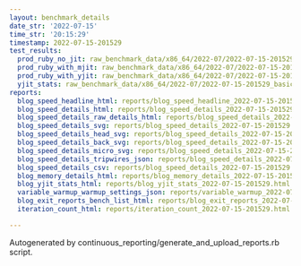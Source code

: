 ```yaml
---
layout: benchmark_details
date_str: '2022-07-15'
time_str: '20:15:29'
timestamp: 2022-07-15-201529
test_results:
  prod_ruby_no_jit: raw_benchmark_data/x86_64/2022-07/2022-07-15-201529_basic_benchmark_prod_ruby_no_jit.json
  prod_ruby_with_mjit: raw_benchmark_data/x86_64/2022-07/2022-07-15-201529_basic_benchmark_prod_ruby_with_mjit.json
  prod_ruby_with_yjit: raw_benchmark_data/x86_64/2022-07/2022-07-15-201529_basic_benchmark_prod_ruby_with_yjit.json
  yjit_stats: raw_benchmark_data/x86_64/2022-07/2022-07-15-201529_basic_benchmark_yjit_stats.json
reports:
  blog_speed_headline_html: reports/blog_speed_headline_2022-07-15-201529.html
  blog_speed_details_html: reports/blog_speed_details_2022-07-15-201529.html
  blog_speed_details_raw_details_html: reports/blog_speed_details_2022-07-15-201529.raw_details.html
  blog_speed_details_svg: reports/blog_speed_details_2022-07-15-201529.svg
  blog_speed_details_head_svg: reports/blog_speed_details_2022-07-15-201529.head.svg
  blog_speed_details_back_svg: reports/blog_speed_details_2022-07-15-201529.back.svg
  blog_speed_details_micro_svg: reports/blog_speed_details_2022-07-15-201529.micro.svg
  blog_speed_details_tripwires_json: reports/blog_speed_details_2022-07-15-201529.tripwires.json
  blog_speed_details_csv: reports/blog_speed_details_2022-07-15-201529.csv
  blog_memory_details_html: reports/blog_memory_details_2022-07-15-201529.html
  blog_yjit_stats_html: reports/blog_yjit_stats_2022-07-15-201529.html
  variable_warmup_warmup_settings_json: reports/variable_warmup_2022-07-15-201529.warmup_settings.json
  blog_exit_reports_bench_list_html: reports/blog_exit_reports_2022-07-15-201529.bench_list.html
  iteration_count_html: reports/iteration_count_2022-07-15-201529.html

---
```

Autogenerated by continuous_reporting/generate_and_upload_reports.rb script.
